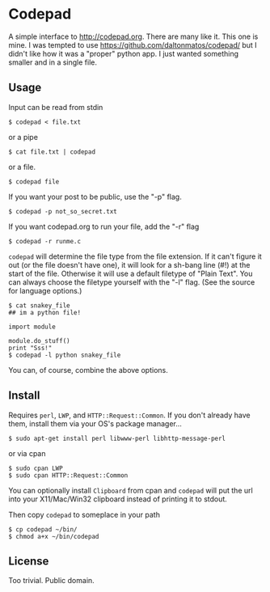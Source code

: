 Codepad
=======

A simple interface to http://codepad.org. There are many like it. This
one is mine. I was tempted to use https://github.com/daltonmatos/codepad/
but I didn't like how it was a "proper" python app. I just wanted
something smaller and in a single file.

Usage
-----

Input can be read from stdin

    $ codepad < file.txt

or a pipe

    $ cat file.txt | codepad

or a file.

    $ codepad file

If you want your post to be public, use the "-p" flag.

    $ codepad -p not_so_secret.txt

If you want codepad.org to run your file, add the "-r" flag

    $ codepad -r runme.c

`codepad` will determine the file type from the file extension. If it
can't figure it out (or the file doesn't have one), it will look for a
sh-bang line (#!) at the start of the file. Otherwise it will use a
default filetype of "Plain Text". You can always choose the filetype
yourself with the "-l" flag. (See the source for language options.)

    $ cat snakey_file
    ## im a python file!

    import module

    module.do_stuff()
    print "Sss!"
    $ codepad -l python snakey_file

You can, of course, combine the above options.

Install
-------

Requires `perl`, `LWP`, and `HTTP::Request::Common`. If you don't
already have them, install them via your OS's package manager...

    $ sudo apt-get install perl libwww-perl libhttp-message-perl

or via cpan

    $ sudo cpan LWP
    $ sudo cpan HTTP::Request::Common

You can optionally install `Clipboard` from cpan and `codepad` will put
the url into your X11/Mac/Win32 clipboard instead of printing it to stdout.

Then copy `codepad` to someplace in your path

    $ cp codepad ~/bin/
    $ chmod a+x ~/bin/codepad

License
-------

Too trivial. Public domain.
